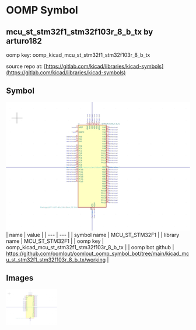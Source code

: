 # OOMP Symbol  
## mcu_st_stm32f1_stm32f103r_8_b_tx  by arturo182  
  
oomp key: oomp_kicad_mcu_st_stm32f1_stm32f103r_8_b_tx  
  
source repo at: [https://gitlab.com/kicad/libraries/kicad-symbols](https://gitlab.com/kicad/libraries/kicad-symbols)  
## Symbol  
  
[![working.png](working_600.png)](working.png)  
| name | value | 
| --- | --- | 
| symbol name | MCU_ST_STM32F1 | 
| library name | MCU_ST_STM32F1 | 
| oomp key | oomp_kicad_mcu_st_stm32f1_stm32f103r_8_b_tx | 
| oomp bot github | https://github.com/oomlout/oomlout_oomp_symbol_bot/tree/main/kicad_mcu_st_stm32f1_stm32f103r_8_b_tx/working | 
## Images  
  
[![working.png](working_140.png)](working.png)  
